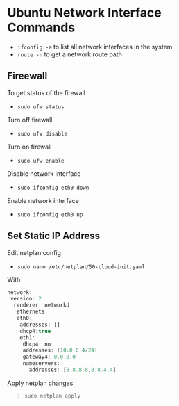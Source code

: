 # Ubuntu Network Interface Commands

* `ifconfig -a` to list all network interfaces in the system
* `route -n` to get a network route path

## Fireewall

To get status of the firewall
* `sudo ufw status`

Turn off firewall 
* `sudo ufw disable` 

Turn on firewall
* `sudo ufw enable`  

Disable network interface
* `sudo ifconfig eth0 down` 

Enable network interface
* `sudo ifconfig eth0 up` 

## Set Static IP Address
Edit netplan config

* `sudo nano /etc/netplan/50-cloud-init.yaml` 

With

```Javascript
network:
 version: 2
  renderer: networkd
   ethernets:
   eth0:
    addresses: []
    dhcp4:true
    eth1:
     dhcp4: no
     addresses: [10.0.0.4/24]
     gateway4: 0.0.0.0
     nameservers:
       addresses: [8.8.8.8,8.8.4.4]

```

Apply netplan changes

> `sudo netplan apply` 
